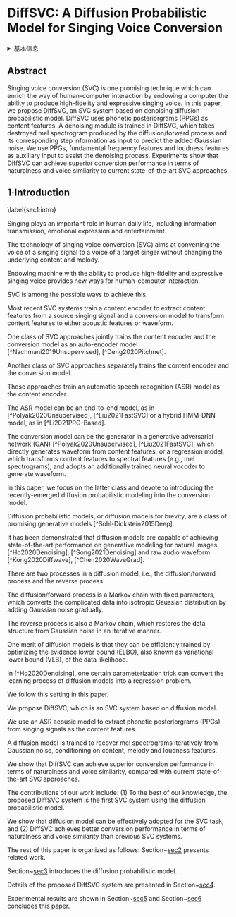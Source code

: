 # DiffSVC: A Diffusion Probabilistic Model for Singing Voice Conversion

<details>
<summary>基本信息</summary>

- 标题: "DiffSVC: A Diffusion Probabilistic Model for Singing Voice Conversion."
- 作者:
  - 01 Songxiang Liu
  - 02 Yuewen Cao
  - 03 Dan Su
  - 04 Helen Meng
- 链接:
  - [ArXiv](https://arxiv.org/abs/2105.13871v1)
  - [Publication]()
  - [Github]()
  - [Demo]()
- 文件:
  - [ArXiv:2105.13871v1](_PDF/2021.05.28_2105.13871v1_DiffSVC__A_Diffusion_Probabilistic_Model_for_Singing_Voice_Conversion.pdf)
  - [Publication] #TODO

</details>

## Abstract

Singing voice conversion (SVC) is one promising technique which can enrich the way of human-computer interaction by endowing a computer the ability to produce high-fidelity and expressive singing voice.
In this paper, we propose DiffSVC, an SVC system based on denoising diffusion probabilistic model.
DiffSVC uses phonetic posteriorgrams (PPGs) as content features.
A denoising module is trained in DiffSVC, which takes destroyed mel spectrogram produced by the diffusion/forward process and its corresponding step information as input to predict the added Gaussian noise.
We use PPGs, fundamental frequency features and loudness features as auxiliary input to assist the denoising process.
Experiments show that DiffSVC can achieve superior conversion performance in terms of naturalness and voice similarity to current state-of-the-art SVC approaches.

## 1·Introduction

\label{sec1:intro}

Singing plays an important role in human daily life, including information transmission, emotional expression and entertainment.

The technology of singing voice conversion (SVC) aims at converting the voice of a singing signal to a voice of a target singer without changing the underlying content and melody.

Endowing machine with the ability to produce high-fidelity and expressive singing voice provides new ways for human-computer interaction.

SVC is among the possible ways to achieve this.

Most recent SVC systems train a content encoder to extract content features from a source singing signal and a conversion model to transform content features to either acoustic features or waveform.

One class of SVC approaches jointly trains the content encoder and the conversion model as an auto-encoder model [^Nachmani2019Unsupervised], [^Deng2020Pitchnet].

Another class of SVC approaches separately trains the content encoder and the conversion model.

These approaches train an automatic speech recognition (ASR) model as the content encoder.

The ASR model can be an end-to-end model, as in [^Polyak2020Unsupervised], [^Liu2021FastSVC] or a hybrid HMM-DNN model, as in [^Li2021PPG-Based].

The conversion model can be the generator in a generative adversarial network (GAN) [^Polyak2020Unsupervised], [^Liu2021FastSVC], which directly generates waveform from content features; or a regression model, which transforms content features to spectral features (e.g., mel spectrograms), and adopts an additionally trained neural vocoder to generate waveform.

In this paper, we focus on the latter class and devote to introducing the recently-emerged diffusion probabilistic modeling into the conversion model.

Diffusion probabilistic models, or diffusion models for brevity, are a class of promising generative models [^Sohl-Dickstein2015Deep].

It has been demonstrated that diffusion models are capable of achieving state-of-the-art performance on generative modeling for natural images [^Ho2020Denoising], [^Song2021Denoising] and raw audio waveform [^Kong2020Diffwave], [^Chen2020WaveGrad].

There are two processes in a diffusion model, i.e., the diffusion/forward process and the reverse process.

The diffusion/forward process is a Markov chain with fixed parameters, which converts the complicated data into isotropic Gaussian distribution by adding Gaussian noise gradually.

The reverse process is also a Markov chain, which restores the data structure from Gaussian noise in an iterative manner.

One merit of diffusion models is that they can be efficiently trained by optimizing the evidence lower bound (ELBO), also known as variational lower bound (VLB), of the data likelihood.

In [^Ho2020Denoising], one certain parameterization trick can convert the learning process of diffusion models into a regression problem.

We follow this setting in this paper.

We propose DiffSVC, which is an SVC system based on diffusion model.

We use an ASR acousic model to extract phonetic posteriorgrams (PPGs) from singing signals as the content features.

A diffusion model is trained to recover mel spectrograms iteratively from Gaussian noise, conditioning on content, melody and loudness features.

We show that DiffSVC can achieve superior conversion performance in terms of naturalness and voice similarity, compared with  current state-of-the-art SVC approaches.

The contributions of our work include: (1) To the best of our knowledge, the proposed DiffSVC system is the first SVC system using the diffusion probabilistic model.

We show that diffusion model can be effectively adopted for the SVC task; and (2) DiffSVC achieves better conversion performance in terms of naturalness and voice similarity than previous SVC systems.

The rest of this paper is organized as follows: Section~[sec2](#sec2) presents related work.

Section~[sec3](#sec3) introduces the diffusion probabilistic model.

Details of the proposed DiffSVC system are presented in Section~[sec4](#sec4).

Experimental results are shown in Section~[sec5](#sec5) and Section~[sec6](#sec6) concludes this paper.
